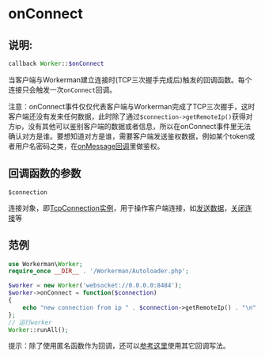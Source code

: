 # onConnect
## 说明:
```php
callback Worker::$onConnect
```

当客户端与Workerman建立连接时(TCP三次握手完成后)触发的回调函数。每个连接只会触发一次```onConnect```回调。

注意：onConnect事件仅仅代表客户端与Workerman完成了TCP三次握手，这时客户端还没有发来任何数据，此时除了通过```$connection->getRemoteIp()```获得对方ip，没有其他可以鉴别客户端的数据或者信息，所以在onConnect事件里无法确认对方是谁。要想知道对方是谁，需要客户端发送鉴权数据，例如某个token或者用户名密码之类，在[onMessage回调](on-message.md)里做鉴权。

## 回调函数的参数

 ``` $connection ```

连接对象，即[TcpConnection实例](../tcp-connection.md)，用于操作客户端连接，如[发送数据](../tcp-connection/send.md)，[关闭连接](../tcp-connection/close.md)等


## 范例

```php
use Workerman\Worker;
require_once __DIR__ . '/Workerman/Autoloader.php';

$worker = new Worker('websocket://0.0.0.0:8484');
$worker->onConnect = function($connection)
{
    echo "new connection from ip " . $connection->getRemoteIp() . "\n";
};
// 运行worker
Worker::runAll();
```

提示：除了使用匿名函数作为回调，还可以[参考这里](../faq/callback_methods.md)使用其它回调写法。